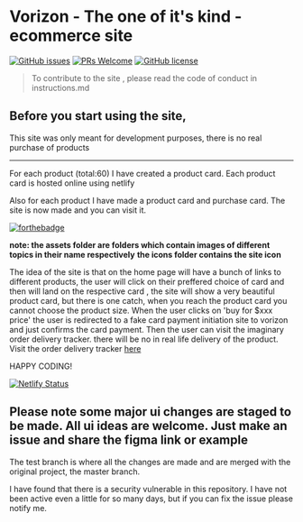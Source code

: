 # Vorizon - The one of it's kind - ecommerce site
[![GitHub issues](https://img.shields.io/github/issues/Naereen/StrapDown.js.svg)](https://GitHub.com/Naereen/StrapDown.js/issues/)
[![PRs Welcome](https://img.shields.io/badge/PRs-welcome-brightgreen.svg?style=flat-square)](http://makeapullrequest.com)
[![GitHub license](https://img.shields.io/github/license/Naereen/StrapDown.js.svg)](https://github.com/Naereen/StrapDown.js/blob/master/LICENSE)


> To contribute to the site , please read the code of conduct in instructions.md

## Before you start using the site, 
This site was only meant for development purposes, there is no real purchase of products

<hr>
For each product (total:60) I have created a product card. Each product card is hosted online using netlify

Also for each product I have made a product card and purchase card. The site is now made and you can visit it.


[![forthebadge](https://forthebadge.com/images/badges/made-with-javascript.svg)](https://forthebadge.com) 

**note: the assets folder are folders which contain images of different topics in their name respectively**
**the icons folder contains the site icon**

The idea of the site is that on the home page will have a bunch of links to different products, the user will click on their preffered choice of card and then will land on the respective card , the site will show a very beautiful product card, but there is one catch, when you reach the product card you cannot choose the product size. When the user clicks on 'buy for $xxx price' the user is redirected to a fake card payment initiation site to vorizon and just confirms the card payment. Then the user can visit the imaginary order delivery tracker. there will be no in real life delivery of the product.
Visit the order delivery tracker [here](https://deli-tr.vercel.app/)

HAPPY CODING!

[![Netlify Status](https://api.netlify.com/api/v1/badges/45c0c4c9-7199-498b-b236-512071db28e2/deploy-status)](https://app.netlify.com/sites/vorizon/deploys)


## Please note some major ui changes are staged to be made. All ui ideas are welcome. Just make an issue and share the figma link or example

The test branch is where all the changes are made and are merged with the original project, the master branch.


I have found that there is a security vulnerable in this repository. I have not been active even a little for so many days, but if you can fix the issue please notify me.
